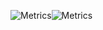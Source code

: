 ![Metrics](https://metrics.lecoq.io/jcs090218?template=classic&base.header=0&base.metadata=0&isocalendar=1&languages=1&followup=1&isocalendar.duration=half-year&config.timezone=Asia%2FTaipei)![Metrics](https://metrics.lecoq.io/jcs090218?template=classic&base.header=0&isocalendar=1&languages=1&followup=1&isocalendar.duration=half-year&config.timezone=Asia%2FTaipei)
